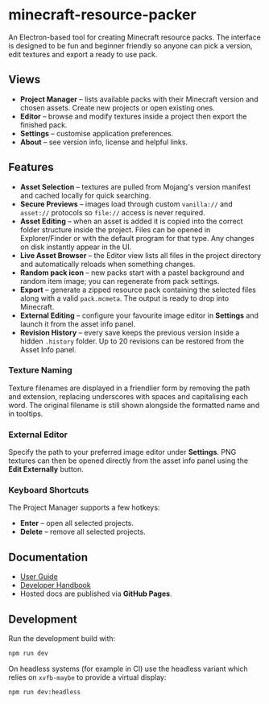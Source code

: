 # minecraft-resource-packer

An Electron-based tool for creating Minecraft resource packs. The interface is designed to be fun and beginner friendly so anyone can pick a version, edit textures and export a ready to use pack.

## Views

- **Project Manager** – lists available packs with their Minecraft version and chosen assets. Create new projects or open existing ones.
- **Editor** – browse and modify textures inside a project then export the finished pack.
- **Settings** – customise application preferences.
- **About** – see version info, license and helpful links.

## Features

- **Asset Selection** – textures are pulled from Mojang's version manifest and cached locally for quick searching.
- **Secure Previews** – images load through custom `vanilla://` and `asset://` protocols so `file://` access is never required.
- **Asset Editing** – when an asset is added it is copied into the correct folder structure inside the project. Files can be opened in Explorer/Finder or with the default program for that type. Any changes on disk instantly appear in the UI.
- **Live Asset Browser** – the Editor view lists all files in the project directory and automatically reloads when something changes.
- **Random pack icon** – new packs start with a pastel background and random item image; you can regenerate from pack settings.
- **Export** – generate a zipped resource pack containing the selected files along with a valid `pack.mcmeta`. The output is ready to drop into Minecraft.
- **External Editing** – configure your favourite image editor in **Settings** and launch it from the asset info panel.
- **Revision History** – every save keeps the previous version inside a hidden `.history` folder. Up to 20 revisions can be restored from the Asset Info panel.

### Texture Naming

Texture filenames are displayed in a friendlier form by removing the path and extension, replacing underscores with spaces and capitalising each word. The original filename is still shown alongside the formatted name and in tooltips.

### External Editor

Specify the path to your preferred image editor under **Settings**. PNG textures can then be opened directly from the asset info panel using the **Edit Externally** button.

### Keyboard Shortcuts

The Project Manager supports a few hotkeys:

- **Enter** – open all selected projects.
- **Delete** – remove all selected projects.

## Documentation

- [User Guide](docs/user-guide.md)
- [Developer Handbook](docs/developer-handbook.md)
- Hosted docs are published via **GitHub Pages**.

## Development

Run the development build with:

```bash
npm run dev
```

On headless systems (for example in CI) use the headless variant which relies on `xvfb-maybe` to provide a virtual display:

```bash
npm run dev:headless
```
